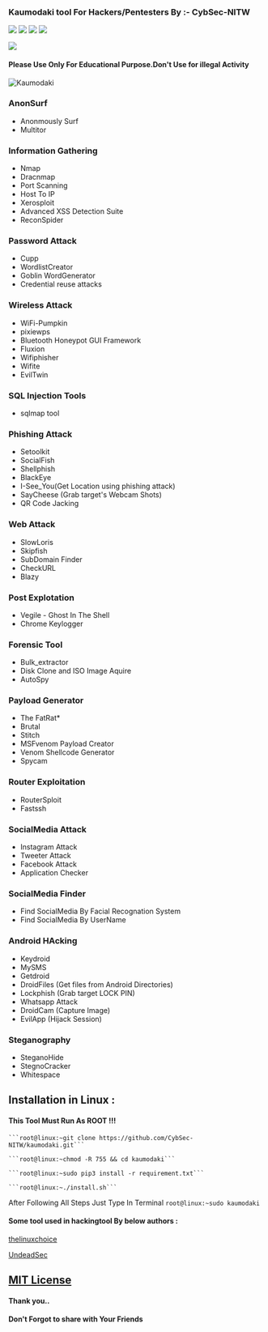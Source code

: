 ### Kaumodaki tool For Hackers/Pentesters By :- CybSec-NITW
![](https://img.shields.io/github/license/CybSec-NITW/kaumodaki)
![](https://img.shields.io/github/issues/CybSec-NITW/kaumodaki)
![](https://img.shields.io/badge/Python-3-blue)
![](https://img.shields.io/github/stars/CybSec-NITW/kaumodaki)

<img src ="https://img.shields.io/badge/Important-notice-red" />
<h4>Please Use Only For Educational Purpose.Don't Use for illegal Activity</h4>

![Kaumodaki](https://imgur.com/04I14VF.jpg)

### AnonSurf
- Anonmously Surf
- Multitor
### Information Gathering
- Nmap 
- Dracnmap
- Port Scanning
- Host To IP
- Xerosploit
- Advanced XSS Detection Suite
- ReconSpider 
### Password Attack
- Cupp
- WordlistCreator
- Goblin WordGenerator
- Credential reuse attacks
### Wireless Attack
- WiFi-Pumpkin
- pixiewps
- Bluetooth Honeypot GUI Framework
- Fluxion
- Wifiphisher
- Wifite
- EvilTwin 
### SQL Injection Tools 
- sqlmap tool
### Phishing Attack
- Setoolkit 
- SocialFish
- Shellphish
- BlackEye
- I-See_You(Get Location using phishing attack) 
- SayCheese (Grab target's Webcam Shots)
- QR Code Jacking
### Web Attack
- SlowLoris
- Skipfish
- SubDomain Finder
- CheckURL
- Blazy
### Post Explotation
- Vegile - Ghost In The Shell
- Chrome Keylogger
### Forensic Tool
- Bulk_extractor
- Disk Clone and ISO Image Aquire
- AutoSpy
### Payload Generator
- The FatRat*
- Brutal
- Stitch
- MSFvenom Payload Creator
- Venom Shellcode Generator 
- Spycam 
### Router Exploitation
- RouterSploit
- Fastssh
### SocialMedia Attack
- Instagram Attack
- Tweeter Attack
- Facebook Attack
- Application Checker
### SocialMedia Finder
- Find SocialMedia By Facial Recognation System
- Find SocialMedia By UserName
### Android HAcking 
- Keydroid 
- MySMS
- Getdroid
- DroidFiles (Get files from Android Directories)
- Lockphish (Grab target LOCK PIN)
- Whatsapp Attack
- DroidCam (Capture Image)
- EvilApp (Hijack Session)
### Steganography
- SteganoHide
- StegnoCracker
- Whitespace

## Installation in Linux :

#### This Tool Must Run As ROOT !!!

    ```root@linux:~git clone https://github.com/CybSec-NITW/kaumodaki.git```
    
    ```root@linux:~chmod -R 755 && cd kaumodaki```
    
    ```root@linux:~sudo pip3 install -r requirement.txt```
    
    ```root@linux:~./install.sh```

 After Following All Steps Just Type In Terminal 
    ```root@linux:~sudo kaumodaki``` 

#### Some tool used in hackingtool By below authors :
[thelinuxchoice](https://github.com/thelinuxchoice.git)

[UndeadSec](https://github.com/UndeadSec)
## [MIT License](https://raw.githubusercontent.com/CybSec-NITW/kaumodaki/master/LICENSE)

#### Thank you..
#### Don't Forgot to share with Your Friends 
